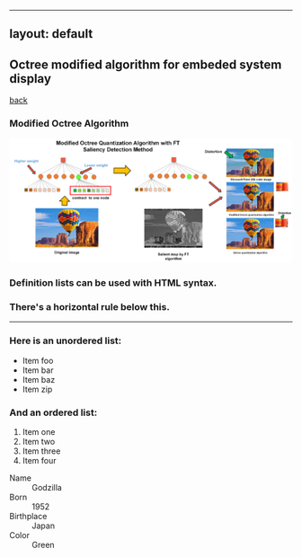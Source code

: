 
---
layout: default
---

## Octree modified algorithm for embeded system display
[back](./)


### Modified Octree Algorithm

![](https://github.com/yiminghit/yiminghit.github.com/blob/master/Octree2.png)



### Definition lists can be used with HTML syntax.
### There's a horizontal rule below this.

* * *

### Here is an unordered list:

*   Item foo
*   Item bar
*   Item baz
*   Item zip

### And an ordered list:

1.  Item one
1.  Item two
1.  Item three
1.  Item four


<dl>
<dt>Name</dt>
<dd>Godzilla</dd>
<dt>Born</dt>
<dd>1952</dd>
<dt>Birthplace</dt>
<dd>Japan</dd>
<dt>Color</dt>
<dd>Green</dd>
</dl>

